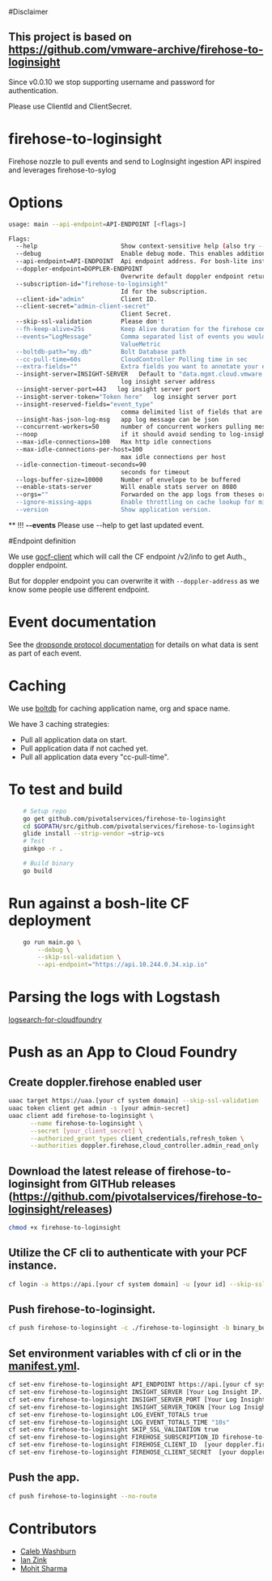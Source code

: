 #Disclaimer

## This project is based on https://github.com/vmware-archive/firehose-to-loginsight 

Since v0.0.10 we stop supporting username and password for authentication.

Please use ClientId and ClientSecret.

# firehose-to-loginsight
Firehose nozzle to pull events and send to LogInsight ingestion API inspired and leverages firehose-to-sylog

# Options

```bash
usage: main --api-endpoint=API-ENDPOINT [<flags>]

Flags:
  --help                       Show context-sensitive help (also try --help-long and --help-man).
  --debug                      Enable debug mode. This enables additional logging
  --api-endpoint=API-ENDPOINT  Api endpoint address. For bosh-lite installation of CF: https://api.10.244.0.34.xip.io
  --doppler-endpoint=DOPPLER-ENDPOINT  
                               Overwrite default doppler endpoint return by /v2/info
  --subscription-id="firehose-to-loginsight"  
                               Id for the subscription.
  --client-id="admin"          Client ID.
  --client-secret="admin-client-secret"  
                               Client Secret.
  --skip-ssl-validation        Please don't
  --fh-keep-alive=25s          Keep Alive duration for the firehose consumer
  --events="LogMessage"        Comma separated list of events you would like. Valid options are ContainerMetric, CounterEvent, Error, HttpStartStop, LogMessage,
                               ValueMetric
  --boltdb-path="my.db"        Bolt Database path
  --cc-pull-time=60s           CloudController Polling time in sec
  --extra-fields=""            Extra fields you want to annotate your events with, example: '--extra-fields=env:dev,something:other
  --insight-server=INSIGHT-SERVER   Default to "data.mgmt.cloud.vmware.com" 
                               log insight server address
  --insight-server-port=443   log insight server port
  --insight-server-token="Token here"   log insight server port
  --insight-reserved-fields="event_type"  
                               comma delimited list of fields that are reserved
  --insight-has-json-log-msg   app log message can be json
  --concurrent-workers=50      number of concurrent workers pulling messages from channel
  --noop                       if it should avoid sending to log-insight
  --max-idle-connections=100   Max http idle connections
  --max-idle-connections-per-host=100  
                               max idle connections per host
  --idle-connection-timeout-seconds=90  
                               seconds for timeout
  --logs-buffer-size=10000     Number of envelope to be buffered
  --enable-stats-server        Will enable stats server on 8080
  --orgs=""                    Forwarded on the app logs from theses organisations' example: --orgs=org1,org2
  --ignore-missing-apps        Enable throttling on cache lookup for missing apps
  --version                    Show application version.
```

** !!! **--events** Please use --help to get last updated event.


#Endpoint definition

We use [gocf-client](https://github.com/cloudfoundry-community/go-cfclient) which will call the CF endpoint /v2/info to get Auth., doppler endpoint.

But for doppler endpoint you can overwrite it with ``` --doppler-address ``` as we know some people use different endpoint.

# Event documentation

See the [dropsonde protocol documentation](https://github.com/cloudfoundry/dropsonde-protocol/tree/master/events) for details on what data is sent as part of each event.

# Caching
We use [boltdb](https://github.com/boltdb/bolt) for caching application name, org and space name.

We have 3 caching strategies:
* Pull all application data on start.
* Pull application data if not cached yet.
* Pull all application data every "cc-pull-time".

# To test and build

```bash
    # Setup repo
    go get github.com/pivotalservices/firehose-to-loginsight
    cd $GOPATH/src/github.com/pivotalservices/firehose-to-loginsight
    glide install --strip-vendor —strip-vcs
    # Test
	ginkgo -r .

    # Build binary
    go build
```
# Run against a bosh-lite CF deployment
```bash
    go run main.go \
		--debug \
		--skip-ssl-validation \
		--api-endpoint="https://api.10.244.0.34.xip.io"
```

# Parsing the logs with Logstash

[logsearch-for-cloudfoundry](https://github.com/logsearch/logsearch-for-cloudfoundry)

# Push as an App to Cloud Foundry

## Create doppler.firehose enabled user

```bash
uaac target https://uaa.[your cf system domain] --skip-ssl-validation
uaac token client get admin -s [your admin-secret]
uaac client add firehose-to-loginsight \
      --name firehose-to-loginsight \
      --secret [your_client_secret] \
      --authorized_grant_types client_credentials,refresh_token \
      --authorities doppler.firehose,cloud_controller.admin_read_only
```

## Download the latest release of firehose-to-loginsight from GITHub releases (https://github.com/pivotalservices/firehose-to-loginsight/releases)

```bash
chmod +x firehose-to-loginsight
```

## Utilize the CF cli to authenticate with your PCF instance.

```bash
cf login -a https://api.[your cf system domain] -u [your id] --skip-ssl-validation
```

## Push firehose-to-loginsight.
```bash
cf push firehose-to-loginsight -c ./firehose-to-loginsight -b binary_buildpack -u process --no-start
```

## Set environment variables with cf cli or in the [manifest.yml](./manifest.yml).

```bash
cf set-env firehose-to-loginsight API_ENDPOINT https://api.[your cf system domain]
cf set-env firehose-to-loginsight INSIGHT_SERVER [Your Log Insight IP. Default to data.mgmt.cloud.vmware.com]
cf set-env firehose-to-loginsight INSIGHT_SERVER_PORT [Your Log Insight Ingestion Port, defaults to 443]
cf set-env firehose-to-loginsight INSIGHT_SERVER_TOKEN [Your Log Insight Token]
cf set-env firehose-to-loginsight LOG_EVENT_TOTALS true
cf set-env firehose-to-loginsight LOG_EVENT_TOTALS_TIME "10s"
cf set-env firehose-to-loginsight SKIP_SSL_VALIDATION true
cf set-env firehose-to-loginsight FIREHOSE_SUBSCRIPTION_ID firehose-to-loginsight
cf set-env firehose-to-loginsight FIREHOSE_CLIENT_ID  [your doppler.firehose enabled user]
cf set-env firehose-to-loginsight FIREHOSE_CLIENT_SECRET  [your doppler.firehose enabled user password]
```

## Push the app.

```bash
cf push firehose-to-loginsight --no-route
```

# Contributors

* [Caleb Washburn](https://github.com/calebwashburn)
* [Ian Zink](https://github.com/z4ce)
* [Mohit Sharma]()
